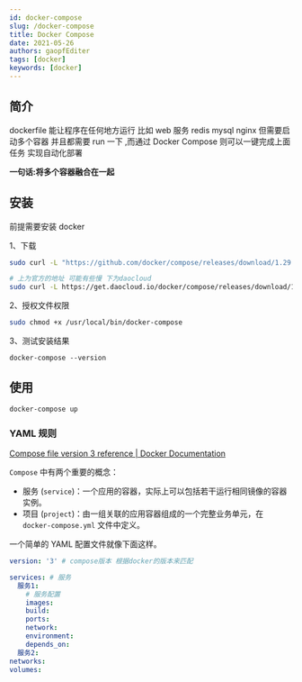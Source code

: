 ```yaml
---
id: docker-compose
slug: /docker-compose
title: Docker Compose
date: 2021-05-26
authors: gaopfEditer
tags: [docker]
keywords: [docker]
---
```


<!-- truncate -->

## 简介

dockerfile 能让程序在任何地方运行 比如 web 服务 redis mysql nginx 但需要启动多个容器 并且都需要 run 一下 ,而通过 Docker Compose 则可以一键完成上面任务 实现自动化部署

**一句话:将多个容器融合在一起**

## 安装

前提需要安装 docker

1、下载

```bash
sudo curl -L "https://github.com/docker/compose/releases/download/1.29.2/docker-compose-$(uname -s)-$(uname -m)" -o /usr/local/bin/docker-compose

# 上为官方的地址 可能有些慢 下为daocloud
sudo curl -L https://get.daocloud.io/docker/compose/releases/download/1.25.1/docker-compose-`uname -s`-`uname -m` -o /usr/local/bin/docker-compose

```

2、授权文件权限

```bash
sudo chmod +x /usr/local/bin/docker-compose
```

3、测试安装结果

```
docker-compose --version
```

## 使用

```
docker-compose up
```

### YAML 规则

[Compose file version 3 reference | Docker Documentation](https://docs.docker.com/compose/compose-file/compose-file-v3/#compose-file-structure-and-examples)

`Compose` 中有两个重要的概念：

- 服务 (`service`)：一个应用的容器，实际上可以包括若干运行相同镜像的容器实例。
- 项目 (`project`)：由一组关联的应用容器组成的一个完整业务单元，在 `docker-compose.yml` 文件中定义。

一个简单的 YAML 配置文件就像下面这样。

```yaml
version: '3' # compose版本 根据docker的版本来匹配

services: # 服务
  服务1:
    # 服务配置
    images:
    build:
    ports:
    network:
    environment:
    depends_on:
  服务2:
networks:
volumes:
```

